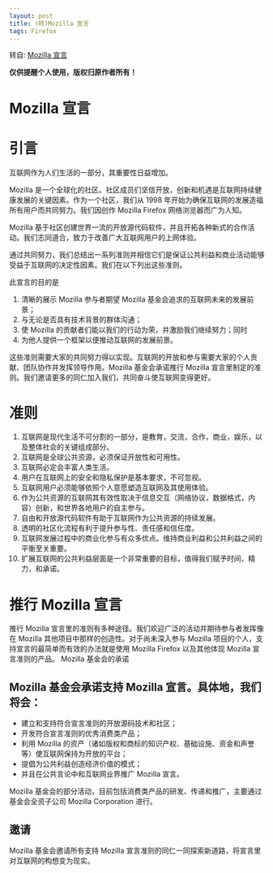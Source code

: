 ```yaml
---
layout: post
title: (转)Mozilla 宣言
tags: Firefox
---
```


转自: [Mozilla 宣言](https://www.mozilla.org/zh-CN/about/manifesto/details/)

**仅供提醒个人使用，版权归原作者所有！**
# Mozilla 宣言

# 引言

互联网作为人们生活的一部分，其重要性日益增加。

Mozilla 是一个全球化的社区。社区成员们坚信开放，创新和机遇是互联网持续健康发展的关键因素。作为一个社区，我们从 1998 年开始为确保互联网的发展造福所有用户而共同努力。我们因创作 Mozilla Firefox 网络浏览器而广为人知。

Mozilla 基于社区创建世界一流的开放源代码软件，并且开拓各种新式的合作活动。我们志同道合，致力于改善广大互联网用户的上网体验。

通过共同努力，我们总结出一系列准则并相信它们是保证公共利益和商业活动能够受益于互联网的决定性因素。我们在以下列出这些准则。

此宣言的目的是

1. 清晰的展示 Mozilla 参与者期望 Mozilla 基金会追求的互联网未来的发展前景；
2. 与无论是否具有技术背景的群体沟通；
3. 使 Mozilla 的贡献者们能以我们的行动为荣，并激励我们继续努力；同时
4. 为他人提供一个框架以便推动互联网的发展前景。

这些准则需要大家的共同努力得以实现。互联网的开放和参与需要大家的个人贡献、团队协作并发挥领导作用。Mozilla 基金会承诺推行 Mozilla 宣言里制定的准则。我们邀请更多的同仁加入我们，共同奋斗使互联网变得更好。

# 准则

1. 互联网是现代生活不可分割的一部分，是教育，交流，合作，商业，娱乐，以及整体社会的关键组成部分。
2. 互联网是全球公共资源，必须保证开放性和可用性。
3. 互联网必定会丰富人类生活。
4. 用户在互联网上的安全和隐私保护是基本要求，不可忽视。
5. 互联网用户必须能够依照个人意愿塑造互联网及其使用体验。
6. 作为公共资源的互联网其有效性取决于信息交互（网络协议，数据格式，内容）创新，和世界各地用户的自主参与。
7. 自由和开放源代码软件有助于互联网作为公共资源的持续发展。
8. 透明的社区化流程有利于提升参与性、责任感和信任度。
9. 互联网发展过程中的商业化参与有众多优点。维持商业利益和公共利益之间的平衡至关重要。
10. 扩展互联网的公共利益层面是一个非常重要的目标，值得我们赋予时间、精力，和承诺。

# 推行 Mozilla 宣言

推行 Mozilla 宣言里的准则有多种途径。我们欢迎广泛的活动并期待参与者发挥像在 Mozilla 其他项目中那样的创造性。对于尚未深入参与 Mozilla 项目的个人，支持宣言的最简单而有效的办法就是使用 Mozilla Firefox 以及其他体现 Mozilla 宣言准则的产品。
Mozilla 基金会的承诺

## Mozilla 基金会承诺支持 Mozilla 宣言。具体地，我们将会：

- 建立和支持符合宣言准则的开放源码技术和社区；
- 开发符合宣言准则的优秀消费类产品；
- 利用 Mozilla 的资产（诸如版权和商标的知识产权、基础设施、资金和声誉等）使互联网保持为开放的平台；
- 提倡为公共利益创造经济价值的模式；
- 并且在公共言论中和互联网业界推广 Mozilla 宣言。

Mozilla 基金会的部分活动，目前包括消费类产品的研发、传递和推广，主要通过基金会全资子公司 Mozilla Corporation 进行。

## 邀请

Mozilla 基金会邀请所有支持 Mozilla 宣言准则的同仁一同探索新道路，将宣言里对互联网的构想变为现实。